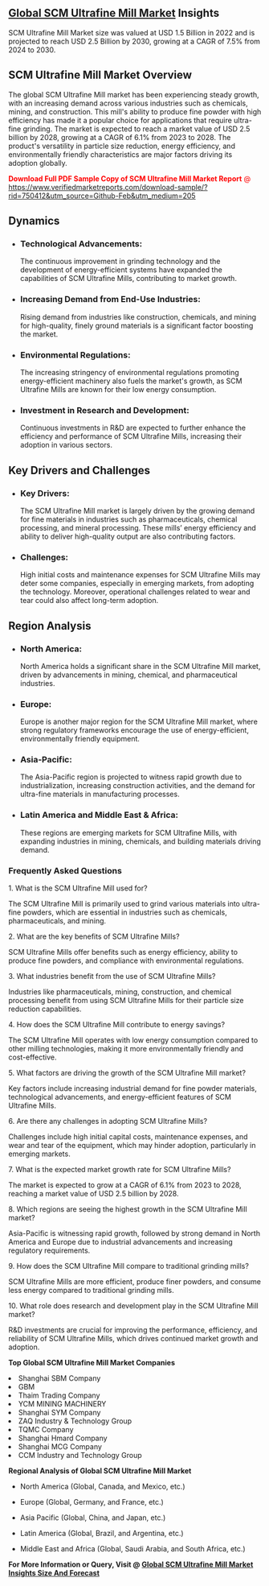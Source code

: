 <h2><a href="https://www.verifiedmarketreports.com/download-sample/?rid=750412&amp;utm_source=Github&amp;utm_medium=205" target="_blank">Global SCM Ultrafine Mill Market</a> Insights</h2><p>SCM Ultrafine Mill Market size was valued at USD 1.5 Billion in 2022 and is projected to reach USD 2.5 Billion by 2030, growing at a CAGR of 7.5% from 2024 to 2030.</p><p> <h2>SCM Ultrafine Mill Market Overview</h2> <p>The global SCM Ultrafine Mill market has been experiencing steady growth, with an increasing demand across various industries such as chemicals, mining, and construction. This mill's ability to produce fine powder with high efficiency has made it a popular choice for applications that require ultra-fine grinding. The market is expected to reach a market value of USD 2.5 billion by 2028, growing at a CAGR of 6.1% from 2023 to 2028. The product's versatility in particle size reduction, energy efficiency, and environmentally friendly characteristics are major factors driving its adoption globally.</p> <p><p><span class=""><span style="color: #ff0000;"><strong>Download Full PDF Sample Copy of SCM Ultrafine Mill Market Report</strong> @ </span><a href="https://www.verifiedmarketreports.com/download-sample/?rid=750412&amp;utm_source=Github-Feb&amp;utm_medium=205" target="_blank">https://www.verifiedmarketreports.com/download-sample/?rid=750412&amp;utm_source=Github-Feb&amp;utm_medium=205</a></span></p></p> <h2>Dynamics</h2> <ul> <li><h3>Technological Advancements:</h3> The continuous improvement in grinding technology and the development of energy-efficient systems have expanded the capabilities of SCM Ultrafine Mills, contributing to market growth.</li> <li><h3>Increasing Demand from End-Use Industries:</h3> Rising demand from industries like construction, chemicals, and mining for high-quality, finely ground materials is a significant factor boosting the market.</li> <li><h3>Environmental Regulations:</h3> The increasing stringency of environmental regulations promoting energy-efficient machinery also fuels the market's growth, as SCM Ultrafine Mills are known for their low energy consumption.</li> <li><h3>Investment in Research and Development:</h3> Continuous investments in R&D are expected to further enhance the efficiency and performance of SCM Ultrafine Mills, increasing their adoption in various sectors.</li> </ul> <h2>Key Drivers and Challenges</h2> <ul> <li><h3>Key Drivers:</h3> The SCM Ultrafine Mill market is largely driven by the growing demand for fine materials in industries such as pharmaceuticals, chemical processing, and mineral processing. These mills’ energy efficiency and ability to deliver high-quality output are also contributing factors.</li> <li><h3>Challenges:</h3> High initial costs and maintenance expenses for SCM Ultrafine Mills may deter some companies, especially in emerging markets, from adopting the technology. Moreover, operational challenges related to wear and tear could also affect long-term adoption.</li> </ul> <h2>Region Analysis</h2> <ul> <li><h3>North America:</h3> North America holds a significant share in the SCM Ultrafine Mill market, driven by advancements in mining, chemical, and pharmaceutical industries.</li> <li><h3>Europe:</h3> Europe is another major region for the SCM Ultrafine Mill market, where strong regulatory frameworks encourage the use of energy-efficient, environmentally friendly equipment.</li> <li><h3>Asia-Pacific:</h3> The Asia-Pacific region is projected to witness rapid growth due to industrialization, increasing construction activities, and the demand for ultra-fine materials in manufacturing processes.</li> <li><h3>Latin America and Middle East & Africa:</h3> These regions are emerging markets for SCM Ultrafine Mills, with expanding industries in mining, chemicals, and building materials driving demand.</li> </ul> <h3>Frequently Asked Questions</h3> <p>1. What is the SCM Ultrafine Mill used for?</p> <p>The SCM Ultrafine Mill is primarily used to grind various materials into ultra-fine powders, which are essential in industries such as chemicals, pharmaceuticals, and mining.</p> <p>2. What are the key benefits of SCM Ultrafine Mills?</p> <p>SCM Ultrafine Mills offer benefits such as energy efficiency, ability to produce fine powders, and compliance with environmental regulations.</p> <p>3. What industries benefit from the use of SCM Ultrafine Mills?</p> <p>Industries like pharmaceuticals, mining, construction, and chemical processing benefit from using SCM Ultrafine Mills for their particle size reduction capabilities.</p> <p>4. How does the SCM Ultrafine Mill contribute to energy savings?</p> <p>The SCM Ultrafine Mill operates with low energy consumption compared to other milling technologies, making it more environmentally friendly and cost-effective.</p> <p>5. What factors are driving the growth of the SCM Ultrafine Mill market?</p> <p>Key factors include increasing industrial demand for fine powder materials, technological advancements, and energy-efficient features of SCM Ultrafine Mills.</p> <p>6. Are there any challenges in adopting SCM Ultrafine Mills?</p> <p>Challenges include high initial capital costs, maintenance expenses, and wear and tear of the equipment, which may hinder adoption, particularly in emerging markets.</p> <p>7. What is the expected market growth rate for SCM Ultrafine Mills?</p> <p>The market is expected to grow at a CAGR of 6.1% from 2023 to 2028, reaching a market value of USD 2.5 billion by 2028.</p> <p>8. Which regions are seeing the highest growth in the SCM Ultrafine Mill market?</p> <p>Asia-Pacific is witnessing rapid growth, followed by strong demand in North America and Europe due to industrial advancements and increasing regulatory requirements.</p> <p>9. How does the SCM Ultrafine Mill compare to traditional grinding mills?</p> <p>SCM Ultrafine Mills are more efficient, produce finer powders, and consume less energy compared to traditional grinding mills.</p> <p>10. What role does research and development play in the SCM Ultrafine Mill market?</p> <p>R&D investments are crucial for improving the performance, efficiency, and reliability of SCM Ultrafine Mills, which drives continued market growth and adoption.</p> </p><p><strong>Top Global SCM Ultrafine Mill Market Companies</strong></p><div data-test-id=""><p><li>Shanghai SBM Company</li><li> GBM</li><li> Thaim Trading Company</li><li> YCM MINING MACHINERY</li><li> Shanghai SYM Company</li><li> ZAQ Industry & Technology Group</li><li> TQMC Company</li><li> Shanghai Hmard Company</li><li> Shanghai MCG Company</li><li> CCM Industry and Technology Group</li></p><div><strong>Regional Analysis of&nbsp;Global SCM Ultrafine Mill Market</strong></div><ul><li dir="ltr"><p dir="ltr">North America&nbsp;(Global, Canada, and Mexico, etc.)</p></li><li dir="ltr"><p dir="ltr">Europe (Global, Germany, and France, etc.)</p></li><li dir="ltr"><p dir="ltr">Asia Pacific&nbsp;(Global, China, and Japan, etc.)</p></li><li dir="ltr"><p dir="ltr">Latin America&nbsp;(Global, Brazil, and Argentina, etc.)</p></li><li dir="ltr">Middle East and Africa&nbsp;(Global, Saudi Arabia, and South Africa, etc.)</li></ul><p><strong>For More Information or Query, Visit @&nbsp;</strong><strong><a href="https://www.verifiedmarketreports.com/product/scm-ultrafine-mill-market/?utm_source=Github&amp;utm_medium=205" target="_blank">Global SCM Ultrafine Mill Market Insights Size And Forecast</a></strong></p></div>
